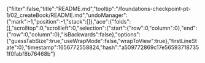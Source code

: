 {"filter":false,"title":"README.md","tooltip":"/foundations-checkpoint-pt-1/02_createBook/README.md","undoManager":{"mark":-1,"position":-1,"stack":[]},"ace":{"folds":[],"scrolltop":0,"scrollleft":0,"selection":{"start":{"row":0,"column":0},"end":{"row":0,"column":0},"isBackwards":false},"options":{"guessTabSize":true,"useWrapMode":false,"wrapToView":true},"firstLineState":0},"timestamp":1656772558824,"hash":"a509772869c17e565937187351f0fabf8b76468b"}
